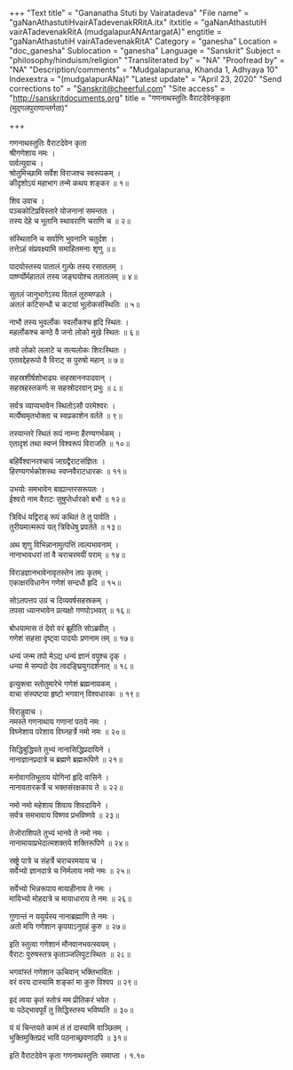 +++
"Text title" = "Gananatha Stuti by Vairatadeva"
"File name" = "gaNanAthastutiHvairATadevenakRRitA.itx"
itxtitle = "gaNanAthastutiH vairATadevenakRitA (mudgalapurANAntargatA)"
engtitle = "gaNanAthastutiH vairATadevenakRitA"
Category = "ganesha"
Location = "doc_ganesha"
Sublocation = "ganesha"
Language = "Sanskrit"
Subject = "philosophy/hinduism/religion"
"Transliterated by" = "NA"
"Proofread by" = "NA"
"Description/comments" = "Mudgalapurana, Khanda 1, Adhyaya 10"
Indexextra = "(mudgalapurANa)"
"Latest update" = "April 23, 2020"
"Send corrections to" = "Sanskrit@cheerful.com"
"Site access" = "http://sanskritdocuments.org"
title = "गणनाथस्तुतिः वैराटदेवेनकृइता (मुद्गलपुराणान्तर्गता)"

+++
  
 गणनाथस्तुतिः वैराटदेवेन कृता   
श्रीगणेशाय नमः ।  
पार्वत्युवाच ।  
श्रोतुमिच्छामि सर्वेश विराजश्च स्वरूपकम् ।  
कीदृशोऽयं महाभाग तन्मे कथय शङ्कर ॥ १॥  
  
शिव उवाच ।  
पञ्चकोटिप्रविस्तारे योजनानां समन्ततः ।  
तस्य देहे च भूतानि स्थावराणि चराणि च ॥ २॥  
  
संस्थितानि च सर्वाणि भुवनानि चतुर्दश ।  
तत्तेऽहं संप्रवक्ष्यामि समाहितमनाः शृणु ॥॥  
  
पादयोस्तस्य पातालं गुल्फे तस्य रसातलम् ।  
पार्ष्ण्योर्महातलं तस्य जङ्घयोश्च तलातलम् ॥ ४॥  
  
सुतलं जानुभागेऽस्य वितलं तूरुमण्डले ।  
अतलं कटिसन्धौ च कटयां भूलोकसंस्थितिः ॥ ५॥  
  
नाभौ तस्य भुवर्लोकः स्वर्लोकश्च हृदि स्थितः ।  
महर्लोकश्च कण्ठे वै जनो लोको मुखे स्थितः ॥ ६॥  
  
तपो लोको ललाटे च सत्यलोकः शिरःस्थितः ।  
एतावद्देहरूपो वै विराट् स पुरुषो महान् ॥ ७॥  
  
सहस्रशीर्षशोभाढ्यः सहस्राननपादवान् ।  
सहस्रहस्तकर्णः स सहस्रोदरवान् प्रभुः ॥ ८॥  
  
सर्वत्र व्याप्यभावेन स्थितोऽसौ परमेश्वरः ।  
मर्त्येष्वमृतभोक्ता च स्वप्रकाशेन वर्तते ॥ ९॥  
  
तस्यान्तरे स्थितं रूपं नाम्ना हैरण्यगर्भकम् ।  
एतादृशं तथा स्वप्नं विश्वरूपं विराजति ॥ १०॥  
  
बहिर्वैश्वानरश्चायं जाग्रद्वैराटसंज्ञितः ।  
हिरण्यगर्भकोशस्थः स्वप्नवैराटधारकः ॥ ११॥  
  
उभयोः समभावेन बाह्यान्तरसरूपतः ।  
ईश्वरो नाम वैराटः सुषुप्तेर्धारको बभौ ॥ १२॥  
  
त्रिविधं यद्विराड् रूपं कथितं ते तु पार्वति ।  
तुरीयमात्मरूपं यत् त्रिविधेषु प्रवर्तते ॥ १३॥  
  
अथ शृणु विभिन्नानामुत्पत्तिं त्वल्पभावनाम् ।  
नानाभावधरां तां वै चराचरमयीं पराम् ॥ १४॥  
  
विराडज्ञानभावेनावृतस्तेन तपः कृतम् ।  
एकाक्षरविधानेन गणेशं सन्दधौ हृदि ॥ १५॥  
  
सोऽतपत्तप उग्रं च दिव्यवर्षसहस्रकम् ।  
तपसा ध्यानभावेन प्रत्यक्षो गणपोऽभवत् ॥ १६॥  
  
बोधयामास तं देवो वरं ब्रूहीति सोऽब्रवीत् ।  
गणेशं सहसा दृष्ट्वा पादयोः प्रणनाम तम् ॥ १७॥  
  
धन्यं जन्म तपो मेऽद्य धन्यं ज्ञानं वपुश्च दृक् ।  
धन्या मे सम्पदो देव त्वदङ्घ्रियुगदर्शनात् ॥ १८॥  
  
इत्युक्त्वा स्तोतुमारेभे गणेशं ब्रह्मनायकम् ।  
वाचा संस्पष्टया हृष्टो भगवान् विश्वधारकः ॥ १९॥  
  
विराडुवाच ।  
नमस्ते गणनाथाय गणानां पतये नमः ।  
विघ्नेशाय परेशाय विघ्नहर्त्रे नमो नमः ॥ २०॥  
  
सिद्धिबुद्धिपते तुभ्यं नानासिद्धिप्रदायिने ।  
नानाज्ञानप्रदात्रे च ब्रह्मणे ब्रह्मरूपिणे ॥ २१॥  
  
मनोवागतिभूताय योगिनां हृदि वासिने ।  
नानावतारकर्त्रे च भक्तसंरक्षकाय ते ॥ २२॥  
  
नमो नमो महेशाय शिवाय शिवदायिने ।  
सर्वत्र समभावाय विष्णव प्रभविष्णवे ॥ २३॥  
  
तेजोराशिपते तुभ्यं भानवे ते नमो नमः ।  
नानामायाप्रभेदात्मशक्तये शक्तिरूपिणे ॥ २४॥  
  
स्रष्ट्रे पात्रे च संहर्त्रे चराचरमयाय च ।  
सर्वेभ्यो ज्ञानदात्रे च निर्मलाय नमो नमः ॥ २५॥  
  
सर्वेभ्यो भिन्नरूपाय मायाहीनाय ते नमः ।  
मायिभ्यो मोहदात्रे च मायाधाराय ते नमः ॥ २६॥  
  
गुणान्तं न ययुर्यस्य नानाब्रह्माणि ते नमः ।  
अतो मयि गणेशान कृपयाऽनुग्रहं कुरु ॥ २७॥  
  
इति स्तुत्वा गणेशानं मौनवानभवत्स्वयम् ।  
वैराटः पुरुषस्तत्र कृताञ्जलिपुटःस्थितः ॥ २८॥  
  
भगवांस्तं गणेशान ऊचिवान् भक्तिभावितः ।  
वरं वरय दास्यामि शङ्कां मा कुरु विश्वप ॥ २९॥  
  
इदं त्वया कृतं स्तोत्रं मम प्रीतिकरं भवेत ।  
यः पठेद्भावपूर्वं तु सिद्धिस्तस्य भविष्यति ॥ ३०॥  
  
यं यं चिन्तयते कामं तं तं दास्यामि वाञ्छितम् ।  
भुक्तिमुक्तिप्रदं भावि पठनाच्छ्रवणादपि ॥ ३१॥  
  
इति वैराटदेवेन कृता गणनाथस्तुतिः समाप्ता । १.१०  
  
  
   
  

